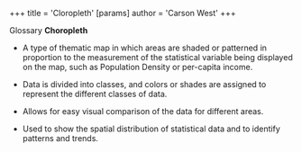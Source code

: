 +++
 title = 'Cloropleth'
[params]
	author = 'Carson West'
+++

 Glossary
**Choropleth**

- A type of thematic map in which areas are shaded or patterned in proportion to the measurement of the statistical variable being displayed on the map, such as Population Density or per-capita income.


- Data is divided into classes, and colors or shades are assigned to represent the different classes of data.


- Allows for easy visual comparison of the data for different areas.


- Used to show the spatial distribution of statistical data and to identify patterns and trends.